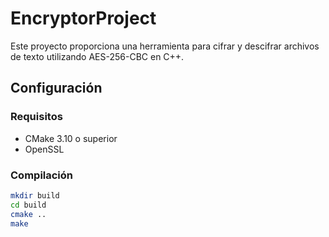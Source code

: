 # EncryptorProject

Este proyecto proporciona una herramienta para cifrar y descifrar archivos de texto utilizando AES-256-CBC en C++.

## Configuración

### Requisitos
- CMake 3.10 o superior
- OpenSSL

### Compilación
```sh
mkdir build
cd build
cmake ..
make